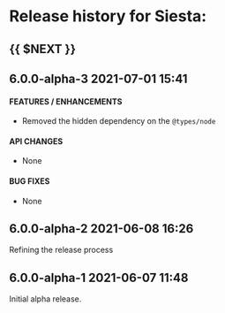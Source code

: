 # Release history for Siesta:

## {{ $NEXT }}

## 6.0.0-alpha-3        2021-07-01 15:41

#### FEATURES / ENHANCEMENTS

- Removed the hidden dependency on the `@types/node`

#### API CHANGES

- None

#### BUG FIXES

- None

## 6.0.0-alpha-2        2021-06-08 16:26

Refining the release process

## 6.0.0-alpha-1        2021-06-07 11:48

Initial alpha release.

